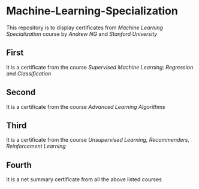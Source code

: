 # Machine-Learning-Specialization

This repository is to display certificates from *Machine Learning Specialization* course by _*Andrew NG*_ and _*Stanford University*_

## First
It is a certificate from the course *Supervised Machine Learning: Regression and Classification*

## Second
It is a certificate from the course *Advanced Learning Algorithms*

## Third
It is a certificate from the course *Unsupervised Learning, Recommenders, Reinforcement Learning*

## Fourth
It is a net summary certificate from all the above listed courses
